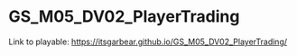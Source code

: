 # GS_M05_DV02_PlayerTrading

Link to playable: https://itsgarbear.github.io/GS_M05_DV02_PlayerTrading/
